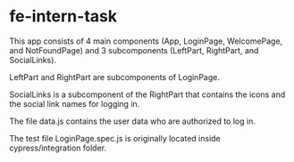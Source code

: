 # fe-intern-task
This app consists of 4 main components (App, LoginPage, WelcomePage, and NotFoundPage) and 3 subcomponents (LeftPart, RightPart, and SocialLinks).

LeftPart and RightPart are subcomponents of LoginPage.

SocialLinks is a subcomponent of the RightPart that contains the icons and the social link names for logging in.

The file data.js contains the user data who are authorized to log in.

The test file LoginPage.spec.js is originally located inside cypress/integration folder.
